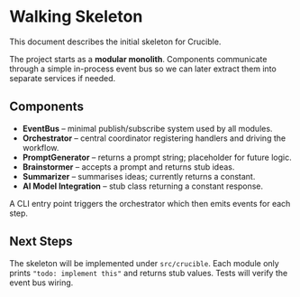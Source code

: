 # Walking Skeleton

This document describes the initial skeleton for Crucible.

The project starts as a **modular monolith**. Components communicate through a simple in-process event bus so we can later extract them into separate services if needed.

## Components

- **EventBus** – minimal publish/subscribe system used by all modules.
- **Orchestrator** – central coordinator registering handlers and driving the workflow.
- **PromptGenerator** – returns a prompt string; placeholder for future logic.
- **Brainstormer** – accepts a prompt and returns stub ideas.
- **Summarizer** – summarises ideas; currently returns a constant.
- **AI Model Integration** – stub class returning a constant response.

A CLI entry point triggers the orchestrator which then emits events for each step.

## Next Steps

The skeleton will be implemented under `src/crucible`. Each module only prints `"todo: implement this"` and returns stub values. Tests will verify the event bus wiring.
